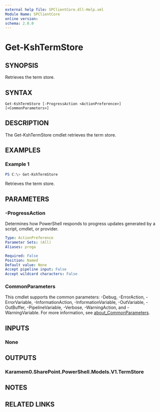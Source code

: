 ```yaml
---
external help file: SPClientCore.dll-Help.xml
Module Name: SPClientCore
online version:
schema: 2.0.0
---
```


# Get-KshTermStore

## SYNOPSIS
Retrieves the term store.

## SYNTAX

```
Get-KshTermStore [-ProgressAction <ActionPreference>] [<CommonParameters>]
```

## DESCRIPTION
The Get-KshTermStore cmdlet retrieves the term store.

## EXAMPLES

### Example 1
```powershell
PS C:\> Get-KshTermStore
```

Retrieves the term store.

## PARAMETERS

### -ProgressAction
Determines how PowerShell responds to progress updates generated by a script, cmdlet, or provider.

```yaml
Type: ActionPreference
Parameter Sets: (All)
Aliases: proga

Required: False
Position: Named
Default value: None
Accept pipeline input: False
Accept wildcard characters: False
```

### CommonParameters
This cmdlet supports the common parameters: -Debug, -ErrorAction, -ErrorVariable, -InformationAction, -InformationVariable, -OutVariable, -OutBuffer, -PipelineVariable, -Verbose, -WarningAction, and -WarningVariable. For more information, see [about_CommonParameters](http://go.microsoft.com/fwlink/?LinkID=113216).

## INPUTS

### None

## OUTPUTS

### Karamem0.SharePoint.PowerShell.Models.V1.TermStore

## NOTES

## RELATED LINKS

